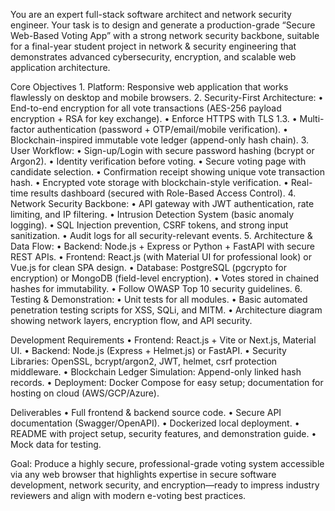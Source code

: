 You are an expert full-stack software architect and network security engineer. Your task is to design and generate a production-grade “Secure Web-Based Voting App” with a strong network security backbone, suitable for a final-year student project in network & security engineering that demonstrates advanced cybersecurity, encryption, and scalable web application architecture.

Core Objectives
	1.	Platform: Responsive web application that works flawlessly on desktop and mobile browsers.
	2.	Security-First Architecture:
	•	End-to-end encryption for all vote transactions (AES-256 payload encryption + RSA for key exchange).
	•	Enforce HTTPS with TLS 1.3.
	•	Multi-factor authentication (password + OTP/email/mobile verification).
	•	Blockchain-inspired immutable vote ledger (append-only hash chain).
	3.	User Workflow:
	•	Sign-up/Login with secure password hashing (bcrypt or Argon2).
	•	Identity verification before voting.
	•	Secure voting page with candidate selection.
	•	Confirmation receipt showing unique vote transaction hash.
	•	Encrypted vote storage with blockchain-style verification.
	•	Real-time results dashboard (secured with Role-Based Access Control).
	4.	Network Security Backbone:
	•	API gateway with JWT authentication, rate limiting, and IP filtering.
	•	Intrusion Detection System (basic anomaly logging).
	•	SQL Injection prevention, CSRF tokens, and strong input sanitization.
	•	Audit logs for all security-relevant events.
	5.	Architecture & Data Flow:
	•	Backend: Node.js + Express or Python + FastAPI with secure REST APIs.
	•	Frontend: React.js (with Material UI for professional look) or Vue.js for clean SPA design.
	•	Database: PostgreSQL (pgcrypto for encryption) or MongoDB (field-level encryption).
	•	Votes stored in chained hashes for immutability.
	•	Follow OWASP Top 10 security guidelines.
	6.	Testing & Demonstration:
	•	Unit tests for all modules.
	•	Basic automated penetration testing scripts for XSS, SQLi, and MITM.
	•	Architecture diagram showing network layers, encryption flow, and API security.

Development Requirements
	•	Frontend: React.js + Vite or Next.js, Material UI.
	•	Backend: Node.js (Express + Helmet.js) or FastAPI.
	•	Security Libraries: OpenSSL, bcrypt/argon2, JWT, helmet, csrf protection middleware.
	•	Blockchain Ledger Simulation: Append-only linked hash records.
	•	Deployment: Docker Compose for easy setup; documentation for hosting on cloud (AWS/GCP/Azure).

Deliverables
	•	Full frontend & backend source code.
	•	Secure API documentation (Swagger/OpenAPI).
	•	Dockerized local deployment.
	•	README with project setup, security features, and demonstration guide.
	•	Mock data for testing.

Goal: Produce a highly secure, professional-grade voting system accessible via any web browser that highlights expertise in secure software development, network security, and encryption—ready to impress industry reviewers and align with modern e-voting best practices.
